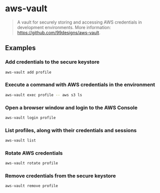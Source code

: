 # aws-vault

> A vault for securely storing and accessing AWS credentials in development environments. More information: <https://github.com/99designs/aws-vault>.

## Examples

### Add credentials to the secure keystore

```bash
aws-vault add profile
```

### Execute a command with AWS credentials in the environment

```bash
aws-vault exec profile -- aws s3 ls
```

### Open a browser window and login to the AWS Console

```bash
aws-vault login profile
```

### List profiles, along with their credentials and sessions

```bash
aws-vault list
```

### Rotate AWS credentials

```bash
aws-vault rotate profile
```

### Remove credentials from the secure keystore

```bash
aws-vault remove profile
```
